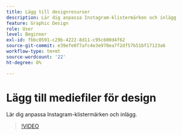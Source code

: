 ```yaml
---
title: Lägg till designresurser
description: Lär dig anpassa Instagram-klistermärken och inlägg
feature: Graphic Design
role: User
level: Beginner
exl-id: fbbc0591-c29b-4222-8d11-c95c600d4f62
source-git-commit: e39efe0f7afc4e3e970ea7f2df57b51bf17123a6
workflow-type: tm+mt
source-wordcount: '22'
ht-degree: 0%

---
```


# Lägg till mediefiler för design

Lär dig anpassa Instagram-klistermärken och inlägg.

>[!VIDEO](https://video.tv.adobe.com/v/3420226?quality=12&learn=on&hidetitle=true)
